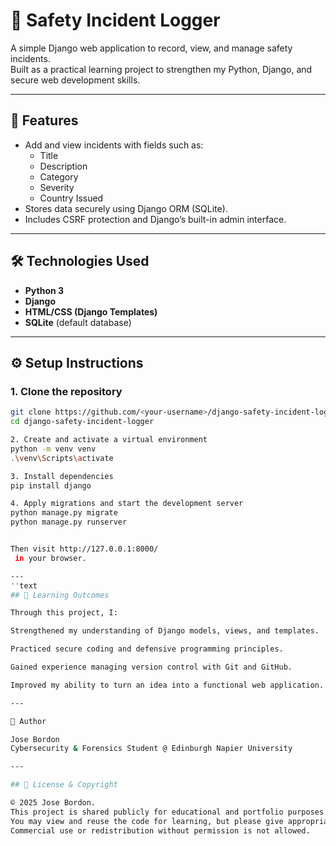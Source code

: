 # 🧩 Safety Incident Logger

A simple Django web application to record, view, and manage safety incidents.  
Built as a practical learning project to strengthen my Python, Django, and secure web development skills.

---

## 🚀 Features
- Add and view incidents with fields such as:
  - Title  
  - Description  
  - Category  
  - Severity  
  - Country Issued  
- Stores data securely using Django ORM (SQLite).  
- Includes CSRF protection and Django’s built-in admin interface.

---

## 🛠️ Technologies Used
- **Python 3**
- **Django**
- **HTML/CSS (Django Templates)**
- **SQLite** (default database)

---

## ⚙️ Setup Instructions

### 1. Clone the repository
```bash
git clone https://github.com/<your-username>/django-safety-incident-logger.git
cd django-safety-incident-logger

2. Create and activate a virtual environment
python -m venv venv
.\venv\Scripts\activate

3. Install dependencies
pip install django

4. Apply migrations and start the development server
python manage.py migrate
python manage.py runserver


Then visit http://127.0.0.1:8000/
 in your browser.

---
''text
## 🧠 Learning Outcomes

Through this project, I:

Strengthened my understanding of Django models, views, and templates.

Practiced secure coding and defensive programming principles.

Gained experience managing version control with Git and GitHub.

Improved my ability to turn an idea into a functional web application.

---

👤 Author

Jose Bordon
Cybersecurity & Forensics Student @ Edinburgh Napier University

---

## 📝 License & Copyright

© 2025 Jose Bordon.  
This project is shared publicly for educational and portfolio purposes.  
You may view and reuse the code for learning, but please give appropriate credit.  
Commercial use or redistribution without permission is not allowed.
